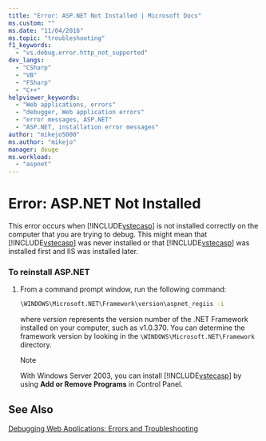 ```yaml
---
title: "Error: ASP.NET Not Installed | Microsoft Docs"
ms.custom: ""
ms.date: "11/04/2016"
ms.topic: "troubleshooting"
f1_keywords: 
  - "vs.debug.error.http_not_supported"
dev_langs: 
  - "CSharp"
  - "VB"
  - "FSharp"
  - "C++"
helpviewer_keywords: 
  - "Web applications, errors"
  - "debugger, Web application errors"
  - "error messages, ASP.NET"
  - "ASP.NET, installation error messages"
author: "mikejo5000"
ms.author: "mikejo"
manager: douge
ms.workload: 
  - "aspnet"
---
```

# Error: ASP.NET Not Installed
This error occurs when [!INCLUDE[vstecasp](../code-quality/includes/vstecasp_md.md)] is not installed correctly on the computer that you are trying to debug. This might mean that [!INCLUDE[vstecasp](../code-quality/includes/vstecasp_md.md)] was never installed or that [!INCLUDE[vstecasp](../code-quality/includes/vstecasp_md.md)] was installed first and IIS was installed later.  
  
### To reinstall ASP.NET  
  
1. From a command prompt window, run the following command:  
  
   ```cmd
   \WINDOWS\Microsoft.NET\Framework\version\aspnet_regiis -i  
   ```  
  
    where *version* represents the version number of the .NET Framework installed on your computer, such as v1.0.370. You can determine the framework version by looking in the `\WINDOWS\Microsoft.NET\Framework` directory.  
  
   > [!NOTE]
   >  With Windows Server 2003, you can install [!INCLUDE[vstecasp](../code-quality/includes/vstecasp_md.md)] by using **Add or Remove Programs** in Control Panel.  
  
## See Also  
 [Debugging Web Applications: Errors and Troubleshooting](../debugger/debugging-web-applications-errors-and-troubleshooting.md)
